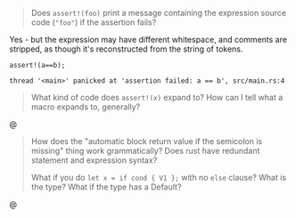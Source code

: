 

> Does `assert!(foo)` print a message containing the expression source
> code (`"foo"`) if the assertion fails?

Yes - but the expression may have different whitespace, and comments are
stripped, as though it's reconstructed from the string of tokens.

    assert!(a==b);

    thread '<main>' panicked at 'assertion failed: a == b', src/main.rs:4

> What kind of code does `assert!(x)` expand to?
> How can I tell what a macro expands to, generally?

@

> How does the "automatic block return value if the semicolon is
> missing" thing work grammatically?  Does rust have redundant statement
> and expression syntax?
>
> What if you do `let x = if cond { V1 };` with no `else` clause?
> What is the type? What if the type has a Default?

@
